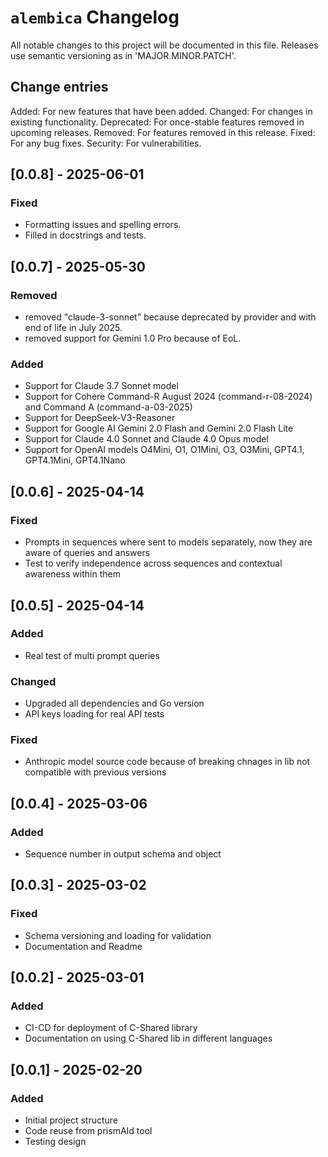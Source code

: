 # `alembica` Changelog
All notable changes to this project will be documented in this file.
Releases use semantic versioning as in 'MAJOR.MINOR.PATCH'.
## Change entries
Added: For new features that have been added.
Changed: For changes in existing functionality.
Deprecated: For once-stable features removed in upcoming releases.
Removed: For features removed in this release.
Fixed: For any bug fixes.
Security: For vulnerabilities.

## [0.0.8] - 2025-06-01
### Fixed
- Formatting issues and spelling errors.
- Filled in docstrings and tests.

## [0.0.7] - 2025-05-30
### Removed
- removed "claude-3-sonnet" because deprecated by provider and with end of life in July 2025.
- removed support for Gemini 1.0 Pro because of EoL.
### Added
- Support for Claude 3.7 Sonnet model
- Support for Cohere Command-R August 2024 (command-r-08-2024) and Command A (command-a-03-2025)
- Support for DeepSeek-V3-Reasoner
- Support for Google AI Gemini 2.0 Flash and Gemini 2.0 Flash Lite
- Support for Claude 4.0 Sonnet and Claude 4.0 Opus model
- Support for OpenAI models O4Mini, O1, O1Mini, O3, O3Mini, GPT4.1, GPT4.1Mini, GPT4.1Nano

## [0.0.6] - 2025-04-14
### Fixed
- Prompts in sequences where sent to models separately, now they are aware of queries and answers
- Test to verify independence across sequences and contextual awareness within them

## [0.0.5] - 2025-04-14
### Added
- Real test of multi prompt queries
### Changed
- Upgraded all dependencies and Go version
- API keys loading for real API tests
### Fixed
- Anthropic model source code because of breaking chnages in lib not compatible with previous versions

## [0.0.4] - 2025-03-06
### Added
- Sequence number in output schema and object

## [0.0.3] - 2025-03-02
### Fixed
- Schema versioning and loading for validation
- Documentation and Readme

## [0.0.2] - 2025-03-01
### Added
- CI-CD for deployment of C-Shared library
- Documentation on using C-Shared lib in different languages

## [0.0.1] - 2025-02-20
### Added
- Initial project structure
- Code reuse from prismAId tool
- Testing design
